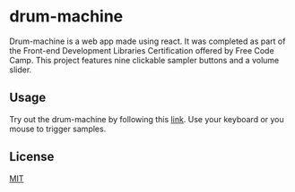 # drum-machine

Drum-machine is a web app made using react. It was completed as part of the Front-end Development Libraries Certification offered by Free Code Camp. This project features nine clickable sampler buttons and a volume slider. 

## Usage

Try out the drum-machine by following this [link](https://joeystip.github.io/drum-machine/). Use your keyboard or you mouse to trigger samples.

## License

[MIT](https://choosealicense.com/licenses/mit/)
